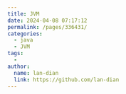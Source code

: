 ```yaml
---
title: JVM
date: 2024-04-08 07:17:12
permalink: /pages/336431/
categories:
  - java
  - JVM
tags:
  - 
author: 
  name: lan-dian
  link: https://github.com/lan-dian
---
```

